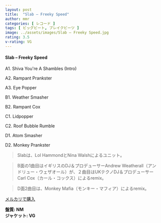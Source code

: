 ```yaml
---
layout: post
title:  "Slab – Freeky Speed"
author: mmr
categories: [ レコード ]
tags: [ ビッグビート, ブレイクビーツ ]
image: ../assets/images/Slab – Freeky Speed.jpg
rating: 3.5
v-rating: VG
---
```


#### Slab – Freeky Speed

A1. Shiva You're A Shambles (Intro)

A2. Rampant Prankster

A3. Eye Popper

B1. Weather Smasher

B2. Rampant Cox

C1. Lidpopper

C2. Roof Bubble Rumble

D1. Atom Smasher

D2. Monkey Prankster

> Slabは、Lol HammondとNina Walshによるユニット。

> B面の1曲目はイギリスのDJ＆プロデューサーAndrew Weatherall（アンドリュー・ウェザオール）が、２曲目はUKテクノDJ＆プロデューサー Carl Cox（カール・コックス）によるremix。

> D面2曲目は、Monkey Mafia（モンキー・マフィア）によるremix。


[メルカリで購入](https://jp.mercari.com/item/m96913326161)

<div class="mt-4 mb-4 d-flex align-items-center">
<strong class="mr-1">盤質: NM</strong>
</div>
<div class="mt-4 mb-4 d-flex align-items-center">
<strong class="mr-1">ジャケット: VG</strong>
</div>
